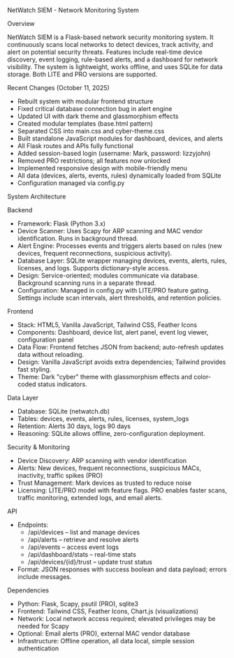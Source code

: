 NetWatch SIEM - Network Monitoring System

Overview

NetWatch SIEM is a Flask-based network security monitoring system. It continuously scans local networks to detect devices, track activity, and alert on potential security threats. Features include real-time device discovery, event logging, rule-based alerts, and a dashboard for network visibility. The system is lightweight, works offline, and uses SQLite for data storage. Both LITE and PRO versions are supported.

Recent Changes (October 11, 2025)

- Rebuilt system with modular frontend structure
- Fixed critical database connection bug in alert engine
- Updated UI with dark theme and glassmorphism effects
- Created modular templates (base.html pattern)
- Separated CSS into main.css and cyber-theme.css
- Built standalone JavaScript modules for dashboard, devices, and alerts
- All Flask routes and APIs fully functional
- Added session-based login (username: Mark, password: lizzyjohn)
- Removed PRO restrictions; all features now unlocked
- Implemented responsive design with mobile-friendly menu
- All data (devices, alerts, events, rules) dynamically loaded from SQLite
- Configuration managed via config.py

System Architecture

Backend

- Framework: Flask (Python 3.x)
- Device Scanner: Uses Scapy for ARP scanning and MAC vendor identification. Runs in background thread.
- Alert Engine: Processes events and triggers alerts based on rules (new devices, frequent reconnections, suspicious activity).
- Database Layer: SQLite wrapper managing devices, events, alerts, rules, licenses, and logs. Supports dictionary-style access.
- Design: Service-oriented; modules communicate via database. Background scanning runs in a separate thread.
- Configuration: Managed in config.py with LITE/PRO feature gating. Settings include scan intervals, alert thresholds, and retention policies.

Frontend

- Stack: HTML5, Vanilla JavaScript, Tailwind CSS, Feather Icons
- Components: Dashboard, device list, alert panel, event log viewer, configuration panel
- Data Flow: Frontend fetches JSON from backend; auto-refresh updates data without reloading.
- Design: Vanilla JavaScript avoids extra dependencies; Tailwind provides fast styling.
- Theme: Dark "cyber" theme with glassmorphism effects and color-coded status indicators.

Data Layer

- Database: SQLite (netwatch.db)
- Tables: devices, events, alerts, rules, licenses, system_logs
- Retention: Alerts 30 days, logs 90 days
- Reasoning: SQLite allows offline, zero-configuration deployment.

Security & Monitoring

- Device Discovery: ARP scanning with vendor identification
- Alerts: New devices, frequent reconnections, suspicious MACs, inactivity, traffic spikes (PRO)
- Trust Management: Mark devices as trusted to reduce noise
- Licensing: LITE/PRO model with feature flags. PRO enables faster scans, traffic monitoring, extended logs, and email alerts.

API

- Endpoints:
  - /api/devices – list and manage devices
  - /api/alerts – retrieve and resolve alerts
  - /api/events – access event logs
  - /api/dashboard/stats – real-time stats
  - /api/devices/{id}/trust – update trust status
- Format: JSON responses with success boolean and data payload; errors include messages.

Dependencies

- Python: Flask, Scapy, psutil (PRO), sqlite3
- Frontend: Tailwind CSS, Feather Icons, Chart.js (visualizations)
- Network: Local network access required; elevated privileges may be needed for Scapy
- Optional: Email alerts (PRO), external MAC vendor database
- Infrastructure: Offline operation, all data local, simple session authentication
